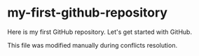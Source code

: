# my-first-github-repository
Here is my first GitHub repository. Let's get started with GitHub.  

This file was modified manually during conflicts resolution. 
